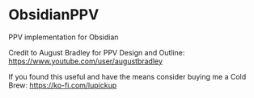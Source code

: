 # ObsidianPPV

PPV implementation for Obsidian

Credit to August Bradley for PPV Design and Outline: https://www.youtube.com/user/augustbradley

If you found this useful and have the means consider buying me a Cold Brew: https://ko-fi.com/lupickup
